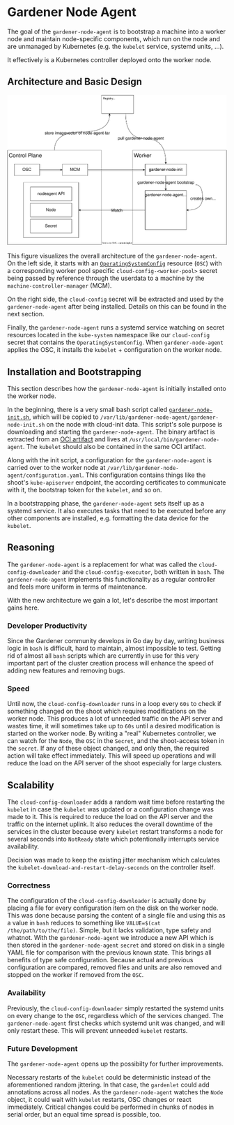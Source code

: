 # Gardener Node Agent

The goal of the `gardener-node-agent` is to bootstrap a machine into a worker node and maintain node-specific components, which run on the node and are unmanaged by Kubernetes (e.g. the `kubelet` service, systemd units, ...).

It effectively is a Kubernetes controller deployed onto the worker node.

## Architecture and Basic Design

![Design](./images/gardener-nodeagent-architecture.svg)

This figure visualizes the overall architecture of the `gardener-node-agent`. On the left side, it starts with an [`OperatingSystemConfig`](../extensions/operatingsystemconfig.md) resource (`OSC`) with a corresponding worker pool specific `cloud-config-<worker-pool>` secret being passed by reference through the userdata to a machine by the `machine-controller-manager` (MCM).

On the right side, the `cloud-config` secret will be extracted and used by the `gardener-node-agent` after being installed. Details on this can be found in the next section.

Finally, the `gardener-node-agent` runs a systemd service watching on secret resources located in the `kube-system` namespace like our `cloud-config` secret that contains the `OperatingSystemConfig`. When `gardener-node-agent` applies the OSC, it installs the `kubelet` + configuration on the worker node.

## Installation and Bootstrapping

This section describes how the `gardener-node-agent` is initially installed onto the worker node.

In the beginning, there is a very small bash script called [`gardener-node-init.sh`](../../pkg/component/extensions/operatingsystemconfig/original/components/containerd/templates/scripts/init.tpl.sh), which will be copied to `/var/lib/gardener-node-agent/gardener-node-init.sh` on the node with cloud-init data. This script's sole purpose is downloading and starting the `gardener-node-agent`. The binary artifact is extracted from an [OCI artifact](https://github.com/opencontainers/image-spec/blob/main/manifest.md) and lives at `/usr/local/bin/gardener-node-agent`. The `kubelet` should also be contained in the same OCI artifact.

Along with the init script, a configuration for the `gardener-node-agent` is carried over to the worker node at `/var/lib/gardener-node-agent/configuration.yaml`. This configuration contains things like the shoot's `kube-apiserver` endpoint, the according certificates to communicate with it, the bootstrap token for the `kubelet`, and so on.

In a bootstrapping phase, the `gardener-node-agent` sets itself up as a systemd service. It also executes tasks that need to be executed before any other components are installed, e.g. formatting the data device for the `kubelet`.

## Reasoning

The `gardener-node-agent` is a replacement for what was called the `cloud-config-downloader` and the `cloud-config-executor`, both written in `bash`. The `gardener-node-agent` implements this functionality as a regular controller and feels more uniform in terms of maintenance.

With the new architecture we gain a lot, let's describe the most important gains here.

### Developer Productivity

Since the Gardener community develops in Go day by day, writing business logic in `bash` is difficult, hard to maintain, almost impossible to test. Getting rid of almost all `bash` scripts which are currently in use for this very important part of the cluster creation process will enhance the speed of adding new features and removing bugs.

### Speed

Until now, the `cloud-config-downloader` runs in a loop every `60s` to check if something changed on the shoot which requires modifications on the worker node. This produces a lot of unneeded traffic on the API server and wastes time, it will sometimes take up to `60s` until a desired modification is started on the worker node.
By writing a "real" Kubernetes controller, we can watch for the `Node`, the `OSC` in the `Secret`, and the shoot-access token in the `secret`. If any of these object changed, and only then, the required action will take effect immediately.
This will speed up operations and will reduce the load on the API server of the shoot especially for large clusters.

## Scalability

The `cloud-config-downloader` adds a random wait time before restarting the `kubelet` in case the `kubelet` was updated or a configuration change was made to it. This is required to reduce the load on the API server and the traffic on the internet uplink. It also reduces the overall downtime of the services in the cluster because every `kubelet` restart transforms a node for several seconds into `NotReady` state which potentionally interrupts service availability.

Decision was made to keep the existing jitter mechanism which calculates the `kubelet-download-and-restart-delay-seconds` on the controller itself.

### Correctness

The configuration of the `cloud-config-downloader` is actually done by placing a file for every configuration item on the disk on the worker node. This was done because parsing the content of a single file and using this as a value in `bash` reduces to something like `VALUE=$(cat /the/path/to/the/file)`. Simple, but it lacks validation, type safety and whatnot.
With the `gardener-node-agent` we introduce a new API which is then stored in the `gardener-node-agent` `secret` and stored on disk in a single YAML file for comparison with the previous known state. This brings all benefits of type safe configuration.
Because actual and previous configuration are compared, removed files and units are also removed and stopped on the worker if removed from the `OSC`.

### Availability

Previously, the `cloud-config-downloader` simply restarted the systemd units on every change to the `OSC`, regardless which of the services changed. The `gardener-node-agent` first checks which systemd unit was changed, and will only restart these. This will prevent unneeded `kubelet` restarts.

### Future Development

The `gardener-node-agent` opens up the possibilty for further improvements.

Necessary restarts of the `kubelet` could be deterministic instead of the aforementioned random jittering. In that case, the `gardenlet` could add annotations across all nodes. As the `gardener-node-agent` watches the `Node` object, it could wait with `kubelet` restarts, OSC changes or react immediately. Critical changes could be performed in chunks of nodes in serial order, but an equal time spread is possible, too.
